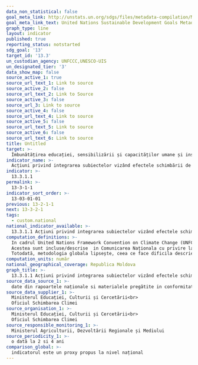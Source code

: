 ```yaml
---
data_non_statistical: false
goal_meta_link: http://unstats.un.org/sdgs/files/metadata-compilation/Metadata-Goal-13.pdf
goal_meta_link_text: United Nations Sustainable Development Goals Metadata (pdf 759kB)
graph_type: line
layout: indicator
published: true
reporting_status: notstarted
sdg_goal: '13'
target_id: '13.3'
un_custodian_agency: UNFCCC,UNESCO-UIS
un_designated_tier: '3'
data_show_map: false
source_active_1: true
source_url_text_1: Link to source
source_active_2: false
source_url_text_2: Link to Source
source_active_3: false
source_url_3: Link to source
source_active_4: false
source_url_text_4: Link to source
source_active_5: false
source_url_text_5: Link to source
source_active_6: false
source_url_text_6: Link to source
title: Untitled
target: >-
  Îmbunătățirea educației, sensibilizării și capacităților umane și instituționale privind atenuarea schimbărilor climatice, adaptarea, reducerea impactului și alerta timpurie
indicator_name: >-
  Acțiuni privind integrarea subiectelor vizând efectele schimbării de climă (atenuarea, adaptarea, reducerea impactului și avertizarea timpurie) în curricula învățământului primar, secundar si terțiar
indicator: >-
  13.3.1.1
permalink: >-
  13-3-1-1
indicator_sort_order: >-
  13-03-01-01
previous: 13-2-1-1
next: 13-3-2-1
tags:
  - custom.national
national_indicator_available: >-
  13.3.1.1 Acțiuni privind integrarea subiectelor vizând efectele schimbării de climă (atenuarea, adaptarea, reducerea impactului și avertizarea timpurie) în curricula învățământului primar, secundar si terțiar
computation_definitions: >-
  In cadrul United Nations Framework Convention on Climate Change (UNFCCC, Decision 15/CP.18, eight-year Doha work programme on Article 6 of the UNFCCC (2012 – 2020), par.22 g, 22f) sunt prevăzute acțiuni de includere a problematicii privind schimbările climatice in procesul educațional  si de informare a populației. Acordul de la Paris (art.12) prevede obligația părților de a comunica despre astfel de acțiuni in cadrul NDCs (nationally determined contributions). <br> 
  Acestea sunt incluse/descrise  in Comunicarea Naționala cu privire la emisiile gazelor cu efect de sera (o dată la 4 ani), [Raportul bienal actualizat  cu privire la emisiile gazelor cu efect de sera](http://clima.md/).<br> 
  Totodată, metodologia globala lipsește, ceea ce face dificila descrierea indicatorului național.
computation_units: număr
national_geographical_coverage: Republica Moldova
graph_title: >-
  13.3.1.1 Acțiuni privind integrarea subiectelor vizând efectele schimbării de climă (atenuarea, adaptarea, reducerea impactului și avertizarea timpurie) în curricula învățământului primar, secundar si terțiar
source_data_source_1: >-
  date din rapoartele naționale si materialele pregătite in conformitate cu UNFCCC si Paris Agreement
source_data_supplier_1: >-
  Ministerul Educației, Culturii și Cercetării<br> 
  Oficiul Schimbarea Climei
source_organisation_1: >-
  Ministerul Educației, Culturii și Cercetării<br> 
  Oficiul Schimbarea Climei
source_responsible_monitoring_1: >-
  Ministerul Agriculturii, Dezvoltării Regionale și Mediului
source_periodicity_1: >-
  o dată la 2 si 4 ani
comparison_global: >-
  indicatorul este un proxy propus la nivel național
---
```


